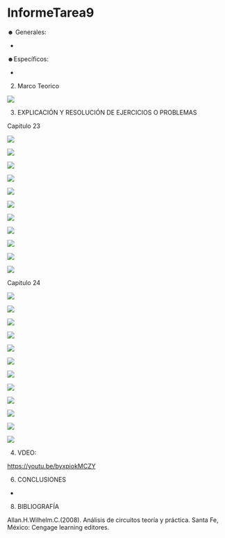 # InformeTarea9


☻ Generales:

*

☻Específicos:

* 

2. Marco Teorico 

![](Img/marco.jpg)



3. EXPLICACIÓN Y RESOLUCIÓN DE EJERCICIOS O PROBLEMAS

Capitulo 23

![](Img/1,3.PNG)

![](Img/5.PNG)

![](Img/7,9,11.PNG)

![](Img/13,15,17.PNG)

![](Img/1.1.png)

![](Img/1.2.png)

![](Img/1.3.png)

![](Img/1.4.png)

![](Img/1.5.png)

![](Img/1.6.png)

![](Img/1.7.png)



Capitulo 24

![](Img/2.1.png)

![](Img/43.jpg)

![](Img/45.jpg)

![](Img/46.jpg)

![](Img/48.jpg)

![](Img/49.jpg)

![](Img/53.jpg)

![](Img/53.1.jpg)

![](Img/55.jpg)

![](Img/55.1.jpg)

![](Img/57.jpg)

![](Img/59.jpg)








4. VDEO:

https://youtu.be/byxpiokMCZY

6. CONCLUSIONES

*

8. BIBLIOGRAFÍA

Allan.H.Wilhelm.C.(2008). Análisis de circuitos teoría y práctica. Santa Fe, México: Cengage learning editores.

